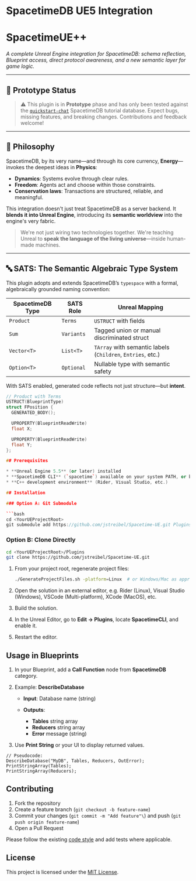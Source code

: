 # SpacetimeDB UE5 Integration

# SpacetimeUE++

*A complete Unreal Engine integration for SpacetimeDB: schema reflection, Blueprint access, direct protocol awareness, and a new semantic layer for game logic.*

---

## 🚧 Prototype Status

> ⚠️ This plugin is in **Prototype** phase and has only been tested against the [`quickstart-chat`](https://spacetimedb.com/docs/modules/c-sharp/quickstart) SpacetimeDB tutorial database.
> Expect bugs, missing features, and breaking changes. Contributions and feedback welcome!

---

## 🧠 Philosophy

SpacetimeDB, by its very name—and through its core currency, **Energy**—invokes the deepest ideas in **Physics**:

- **Dynamics**: Systems evolve through clear rules.
- **Freedom**: Agents act and choose within those constraints.
- **Conservation laws**: Transactions are structured, reliable, and meaningful.

This integration doesn't just treat SpacetimeDB as a server backend. It **blends it into Unreal Engine**, introducing its **semantic worldview** into the engine's very fabric.

> We're not just wiring two technologies together.
> We're teaching Unreal to **speak the language of the living universe**—inside human-made machines.

---

## 🔤 SATS: The Semantic Algebraic Type System

This plugin adopts and extends SpacetimeDB’s `typespace` with a formal, algebraically grounded naming convention:

| SpacetimeDB Type | SATS Role | Unreal Mapping |
|------------------|-----------|----------------|
| `Product`        | `Terms`   | `USTRUCT` with fields |
| `Sum`            | `Variants`| Tagged union or manual discriminated struct |
| `Vector<T>`      | `List<T>` | `TArray` with semantic labels (`Children`, `Entries`, etc.) |
| `Option<T>`      | `Optional`| Nullable type with semantic safety |

With SATS enabled, generated code reflects not just structure—but **intent**.

```cpp
// Product with Terms
USTRUCT(BlueprintType)
struct FPosition {
  GENERATED_BODY();

  UPROPERTY(BlueprintReadWrite)
  float X;

  UPROPERTY(BlueprintReadWrite)
  float Y;
};

## Prerequisites

* **Unreal Engine 5.5** (or later) installed
* **SpacetimeDB CLI** (`spacetime`) available on your system PATH, or bundled alongside your game
* **C++ development environment** (Rider, Visual Studio, etc.)

## Installation

### Option A: Git Submodule

```bash
cd <YourUEProjectRoot>
git submodule add https://github.com/jstreibel/Spacetime-UE.git Plugins/Spacetime-UE
```

### Option B: Clone Directly

```bash
cd <YourUEProjectRoot>/Plugins
git clone https://github.com/jstreibel/Spacetime-UE.git
```

1. From your project root, regenerate project files:

   ```bash
   ./GenerateProjectFiles.sh -platform=Linux  # or Windows/Mac as appropriate
   ```
2. Open the solution in an external editor, e.g. Rider (Linux), Visual Studio (Windows), VSCode (Multi-platform), XCode (MacOS), etc.
3. Build the solution.
4. In the Unreal Editor, go to **Edit → Plugins**, locate **SpacetimeCLI**, and enable it.
5. Restart the editor.

## Usage in Blueprints

1. In your Blueprint, add a **Call Function** node from **SpacetimeDB** category.
2. Example: **DescribeDatabase**

    * **Input**: Database name (string)
    * **Outputs**:

        * **Tables** string array
        * **Reducers** string array
        * **Error** message (string)
3. Use **Print String** or your UI to display returned values.

```blueprint
// Pseudocode:
DescribeDatabase("MyDB", Tables, Reducers, OutError);
PrintStringArray(Tables);
PrintStringArray(Reducers);
```

<!-- ## Versioning & Releases

We use [Semantic Versioning](https://semver.org/):

* **Major** versions introduce breaking changes
* **Minor** versions add functionality in a backward-compatible manner
* **Patch** versions make backward-compatible bug fixes

Tag releases on GitHub as `v<MAJOR>.<MINOR>.<PATCH>` and include a changelog in the release notes.-->

## Contributing

1. Fork the repository
2. Create a feature branch (`git checkout -b feature-name`)
3. Commit your changes (`git commit -m "Add feature"\`) and push (`git push origin feature-name`)
4. Open a Pull Request

Please follow the existing [code style](https://dev.epicgames.com/documentation/en-us/unreal-engine/epic-cplusplus-coding-standard-for-unreal-engine) and add tests where applicable.

## License

This project is licensed under the [MIT License](LICENSE).
